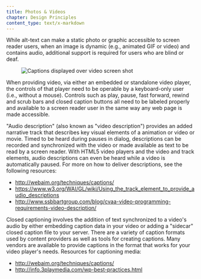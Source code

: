 ```yaml
---
title: Photos & Videos
chapter: Design Principles
content_type: text/x-markdown
---
```

While alt-text can make a static photo or graphic accessible to screen reader users, when an image is dynamic (e.g., animated GIF or video) and contains audio, additional support is required for users who are blind or deaf.

<figure>
  <img src="./images/captions.png" alt="Captions displayed over video screen 
  shot" />
</figure>

When providing video, via either an embedded or standalone video player, the controls of that player need to be operable by a keyboard-only user (i.e., without a mouse). Controls such as play, pause, fast forward, rewind and scrub bars and closed caption buttons all need to be labeled properly and available to a screen reader user in the same way any web page is made accessible.

"Audio description" (also known as "video description") provides an added narrative track that describes key visual elements of a animation or video or movie. Timed to be heard during pauses in dialog, descriptions can be recorded and synchronized with the video or made available as text to be read by a screen reader. With HTML5 video players and the video and track elements, audio descriptions can even be heard while a video is automatically paused. For more on how to deliver descriptions, see the following resources:
- <http://webaim.org/techniques/captions/>
- <https://www.w3.org/WAI/GL/wiki/Using_the_track_element_to_provide_audio_descriptions>
- <http://www.ssbbartgroup.com/blog/cvaa-video-programming-requirements-video-description/>

Closed captioning involves the addition of text synchronized to a video's audio by either embedding caption data in your video or adding a "sidecar" closed caption file to your server. There are a variety of caption formats used by content providers as well as tools for creating captions. Many vendors are available to provide captions in the format that works for your video player's needs. Resources for captioning media:

- <http://webaim.org/techniques/captions/>
- <http://info.3playmedia.com/wp-best-practices.html>
